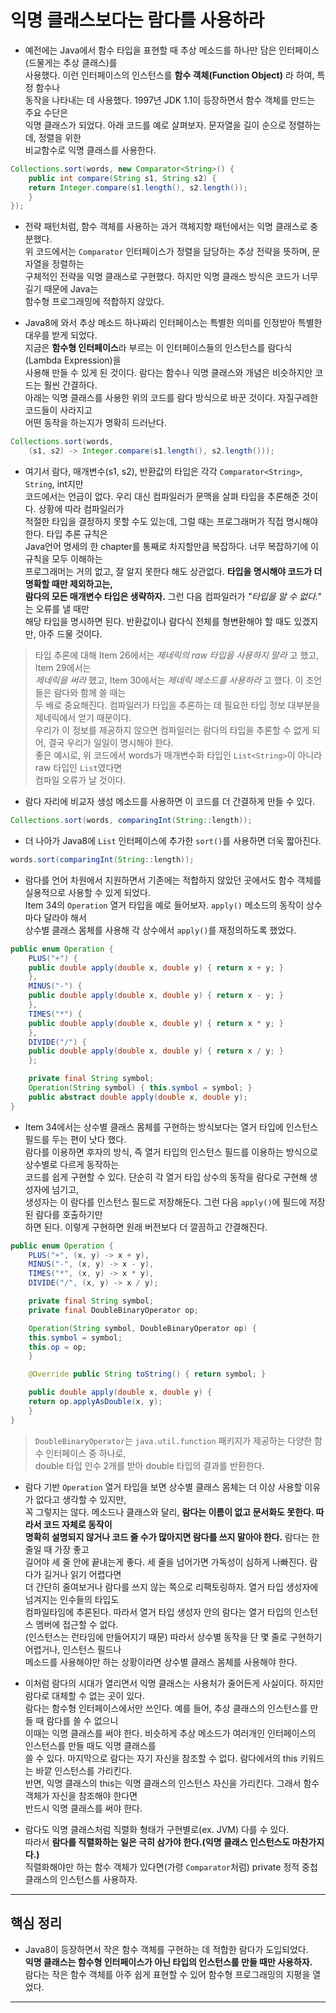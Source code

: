 # 익명 클래스보다는 람다를 사용하라

- 예전에는 Java에서 함수 타입을 표현할 때 추상 메소드를 하나만 담은 인터페이스(드물게는 추상 클래스)를  
  사용했다. 이런 인터페이스의 인스턴스를 **함수 객체(Function Object)** 라 하여, 특정 함수나  
  동작을 나타내는 데 사용했다. 1997년 JDK 1.1이 등장하면서 함수 객체를 만드는 주요 수단은  
  익명 클래스가 되었다. 아래 코드를 예로 살펴보자. 문자열을 길이 순으로 정렬하는데, 정렬을 위한  
  비교함수로 익명 클래스를 사용한다.

```java
Collections.sort(words, new Comparator<String>() {
    public int compare(String s1, String s2) {
	return Integer.compare(s1.length(), s2.length());
    }
});
```

- 전략 패턴처럼, 함수 객체를 사용하는 과거 객체지향 패턴에서는 익명 클래스로 충분했다.  
  위 코드에서는 `Comparator` 인터페이스가 정렬을 담당하는 추상 전략을 뜻하며, 문자열을 정렬하는  
  구체적인 전략을 익명 클래스로 구현했다. 하지만 익명 클래스 방식은 코드가 너무 길기 때문에 Java는  
  함수형 프로그래밍에 적합하지 않았다.

- Java8에 와서 추상 메소드 하나짜리 인터페이스는 특별한 의미를 인정받아 특별한 대우를 받게 되었다.  
  지금은 **함수형 인터페이스**라 부르는 이 인터페이스들의 인스턴스를 람다식(Lambda Expression)을  
  사용해 만들 수 있게 된 것이다. 람다는 함수나 익명 클래스와 개념은 비슷하지만 코드는 훨씬 간결하다.  
  아래는 익명 클래스를 사용한 위의 코드를 람다 방식으로 바꾼 것이다. 자질구레한 코드들이 사라지고  
  어떤 동작을 하는지가 명확히 드러난다.

```java
Collections.sort(words,
    (s1, s2) -> Integer.compare(s1.length(), s2.length()));
```

- 여기서 람다, 매개변수(s1, s2), 반환값의 타입은 각각 `Comparator<String>`, `String`, int지만  
  코드에서는 언급이 없다. 우리 대신 컴파일러가 문맥을 살펴 타입을 추론해준 것이다. 상황에 따라 컴파일러가  
  적절한 타입을 결정하지 못할 수도 있는데, 그럴 때는 프로그래머가 직접 명시해야 한다. 타입 추론 규칙은  
  Java언어 명세의 한 chapter를 통째로 차지할만큼 복잡하다. 너무 복잡하기에 이 규칙을 모두 이해하는  
  프로그래머는 거의 없고, 잘 알지 못한다 해도 상관없다. **타입을 명시해야 코드가 더 명확할 때만 제외하고는,**  
  **람다의 모든 매개변수 타입은 생략하자.** 그런 다음 컴파일러가 _"타입을 알 수 없다."_ 는 오류를 낼 때만  
  해당 타입을 명시하면 된다. 반환값이나 람다식 전체를 형변환해야 할 때도 있겠지만, 아주 드물 것이다.

> 타입 추론에 대해 Item 26에서는 _제네릭의 raw 타입을 사용하지 말라_ 고 했고, Item 29에서는  
> _제네릭을 써라_ 했고, Item 30에서는 _제네릭 메소드를 사용하라_ 고 했다. 이 조언들은 람다와 함께 쓸 때는  
> 두 배로 중요해진다. 컴파일러가 타입을 추론하는 데 필요한 타입 정보 대부분을 제네릭에서 얻기 때문이다.  
> 우리가 이 정보를 제공하지 않으면 컴파일러는 람다의 타입을 추론할 수 없게 되어, 결국 우리가 일일이 명시해야 한다.  
> 좋은 예시로, 위 코드에서 words가 매개변수화 타입인 `List<String>`이 아니라 raw 타입인 `List`였다면  
> 컴파일 오류가 날 것이다.

- 람다 자리에 비교자 생성 메소드를 사용하면 이 코드를 더 간결하게 만들 수 있다.

```java
Collections.sort(words, comparingInt(String::length));
```

- 더 나아가 Java8에 `List` 인터페이스에 추가한 `sort()`를 사용하면 더욱 짧아진다.

```java
words.sort(comparingInt(String::length));
```

- 람다를 언어 차원에서 지원하면서 기존에는 적합하지 않았던 곳에서도 함수 객체를 실용적으로 사용할 수 있게 되었다.  
  Item 34의 `Operation` 열거 타입을 예로 들어보자. `apply()` 메소드의 동작이 상수마다 달라야 해서  
  상수별 클래스 몸체를 사용해 각 상수에서 `apply()`를 재정의하도록 했었다.

```java
public enum Operation {
    PLUS("+") {
	public double apply(double x, double y) { return x + y; }
    },
    MINUS("-") {
	public double apply(double x, double y) { return x - y; }
    },
    TIMES("*") {
	public double apply(double x, double y) { return x * y; }
    },
    DIVIDE("/") {
	public double apply(double x, double y) { return x / y; }
    };

    private final String symbol;
    Operation(String symbol) { this.symbol = symbol; }
    public abstract double apply(double x, double y);
}
```

- Item 34에서는 상수별 클래스 몸체를 구현하는 방식보다는 열거 타입에 인스턴스 필드를 두는 편이 낫다 했다.  
  람다를 이용하면 후자의 방식, 즉 열거 타입의 인스턴스 필드를 이용하는 방식으로 상수별로 다르게 동작하는  
  코드를 쉽게 구현할 수 있다. 단순히 각 열거 타입 상수의 동작을 람다로 구현해 생성자에 넘기고,  
  생성자는 이 람다를 인스턴스 필드로 저장해둔다. 그런 다음 `apply()`에 필드에 저장된 람다를 호출하기만  
  하면 된다. 이렇게 구현하면 원래 버전보다 더 깔끔하고 간결해진다.

```java
public enum Operation {
    PLUS("+", (x, y) -> x + y),
    MINUS("-", (x, y) -> x - y),
    TIMES("*", (x, y) -> x * y),
    DIVIDE("/", (x, y) -> x / y);

    private final String symbol;
    private final DoubleBinaryOperator op;

    Operation(String symbol, DoubleBinaryOperator op) {
	this.symbol = symbol;
	this.op = op;
    }

    @Override public String toString() { return symbol; }

    public double apply(double x, double y) {
	return op.applyAsDouble(x, y);
    }
}
```

> `DoubleBinaryOperator`는 `java.util.function` 패키지가 제공하는 다양한 함수 인터페이스 중 하나로,  
> double 타입 인수 2개를 받아 double 타입의 결과를 반환한다.

- 람다 기반 `Operation` 열거 타입을 보면 상수별 클래스 몸체는 더 이상 사용할 이유가 없다고 생각할 수 있지만,  
  꼭 그렇지는 않다. 메소드나 클래스와 달리, **람다는 이름이 없고 문서화도 못한다. 따라서 코드 자체로 동작이**  
  **명확히 설명되지 않거나 코드 줄 수가 많아지면 람다를 쓰지 말아야 한다.** 람다는 한 줄일 때 가장 좋고  
  길어야 세 줄 안에 끝내는게 좋다. 세 줄을 넘어가면 가독성이 심하게 나빠진다. 람다가 길거나 읽기 어렵다면  
  더 간단히 줄여보거나 람다를 쓰지 않는 쪽으로 리팩토링하자. 열거 타입 생성자에 넘겨지는 인수들의 타입도  
  컴파일타임에 추론된다. 따라서 열거 타입 생성자 안의 람다는 열거 타입의 인스턴스 멤버에 접근할 수 없다.  
  (인스턴스는 런타임에 만들어지기 때문) 따라서 상수별 동작을 단 몇 줄로 구현하기 어렵거나, 인스턴스 필드나  
  메소드를 사용해야만 하는 상황이라면 상수별 클래스 몸체를 사용해야 한다.

- 이처럼 람다의 시대가 열리면서 익명 클래스는 사용처가 줄어든게 사실이다. 하지만 람다로 대체할 수 없는 곳이 있다.  
  람다는 함수형 인터페이스에서만 쓰인다. 예를 들어, 추상 클래스의 인스턴스를 만들 때 람다를 쓸 수 없으니  
  이때는 익명 클래스를 써야 한다. 비슷하게 추상 메소드가 여러개인 인터페이스의 인스턴스를 만들 때도 익명 클래스를  
  쓸 수 있다. 마지막으로 람다는 자기 자신을 참조할 수 없다. 람다에서의 this 키워드는 바깥 인스턴스를 가리킨다.  
  반면, 익명 클래스의 this는 익명 클래스의 인스턴스 자신을 가리킨다. 그래서 함수 객체가 자신을 참조해야 한다면  
  반드시 익명 클래스를 써야 한다.

- 람다도 익명 클래스처럼 직렬화 형태가 구현별로(ex. JVM) 다를 수 있다.  
  따라서 **람다를 직렬화하는 일은 극히 삼가야 한다.(익명 클래스 인스턴스도 마찬가지다.)**  
  직렬화해야만 하는 함수 객체가 있다면(가령 `Comparator`처럼) private 정적 중첩 클래스의 인스턴스를 사용하자.

<hr/>

## 핵심 정리

- Java8이 등장하면서 작은 함수 객체를 구현하는 데 적합한 람다가 도입되었다.  
  **익명 클래스는 함수형 인터페이스가 아닌 타입의 인스턴스를 만들 때만 사용하자.**  
  람다는 작은 함수 객체를 아주 쉽게 표현할 수 있어 함수형 프로그래밍의 지평을 열었다.

<hr/>
